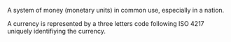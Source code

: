 A system of money (monetary units) in common use, especially in a nation.

A currency is represented by a three letters code following ISO 4217 uniquely identifiying the currency. 




